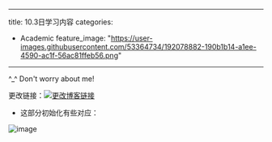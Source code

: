 
---

title: 10.3日学习内容
categories:
- Academic
feature_image: "https://user-images.githubusercontent.com/53364734/192078882-190b1b14-a1ee-4590-ac1f-56ac81ffeb56.png"

---
^_^ Don't worry about me!
<!-- more -->


更改链接：[![更改博客链接](https://user-images.githubusercontent.com/53364734/192180297-c1654533-eb5f-4bf9-aa9f-ab830208a5e3.png)](https://github.com/lizeyujack/lizeyujack.github.io/edit/main/_posts/2022-10-03-example-post-nineteen.md)

- 这部分初始化有些对应：

![image](https://user-images.githubusercontent.com/53364734/193540824-3faa51cc-4ebf-40da-9076-fc3dc4ac3458.png)
